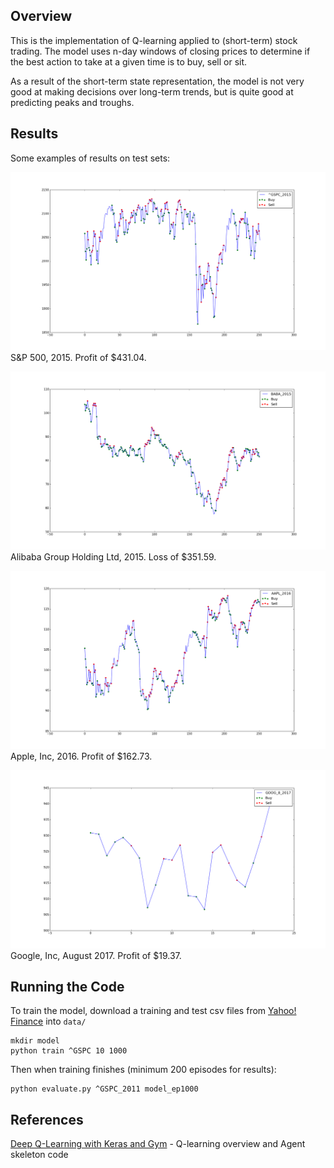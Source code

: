 ## Overview

This is the implementation of Q-learning applied to (short-term) stock trading. The model uses n-day windows of closing prices to determine if the best action to take at a given time is to buy, sell or sit.

As a result of the short-term state representation, the model is not very good at making decisions over long-term trends, but is quite good at predicting peaks and troughs.

## Results

Some examples of results on test sets:

![^GSPC 2015](https://github.com/Rinzler007/StockTradingBot/blob/main/images/%5EGSPC_2015.png)
S&P 500, 2015. Profit of $431.04.

![BABA_2015](https://github.com/Rinzler007/StockTradingBot/blob/main/images/BABA_2015.png)
Alibaba Group Holding Ltd, 2015. Loss of $351.59.

![AAPL 2016](https://github.com/Rinzler007/StockTradingBot/blob/main/images/AAPL_2016.png)
Apple, Inc, 2016. Profit of $162.73.

![GOOG_8_2017](https://github.com/Rinzler007/StockTradingBot/blob/main/images/GOOG_8_2017.png)
Google, Inc, August 2017. Profit of $19.37.

## Running the Code

To train the model, download a training and test csv files from [Yahoo! Finance](https://ca.finance.yahoo.com/quote/%5EGSPC/history?p=%5EGSPC) into `data/`
```
mkdir model
python train ^GSPC 10 1000
```

Then when training finishes (minimum 200 episodes for results):
```
python evaluate.py ^GSPC_2011 model_ep1000
```

## References

[Deep Q-Learning with Keras and Gym](https://keon.io/deep-q-learning/) - Q-learning overview and Agent skeleton code

